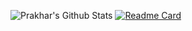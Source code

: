 ![Prakhar's Github Stats](https://github-readme-stats.vercel.app/api?username=SinhaPrakhar38&show_icons=true&theme=dark&border_radius=10&include_all_commits=true&count_private=true&custom_title=PrakharSinha's_Github_Stats)
[![Readme Card](https://github-readme-stats.vercel.app/api/pin/?username=SinhaPrakhar38&repo=SinhaPrakhar38)](https://github.com/SinhaPrakhar38/SinhaPrakhar38)
